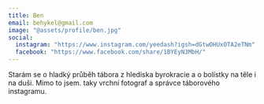 ```yaml
---
title: Ben
email: behykel@gmail.com
image: "@assets/profile/ben.jpg"
social:
  instagram: "https://www.instagram.com/yeedash?igsh=dGtwOHUxOTA2eTNm"
  facebook: "https://www.facebook.com/share/1BYEyN3MbH/"
---
```


Starám se o hladký průběh tábora z hlediska byrokracie a o bolístky na těle i na duši. Mimo to jsem.
taky vrchní fotograf a správce táborového instagramu.
